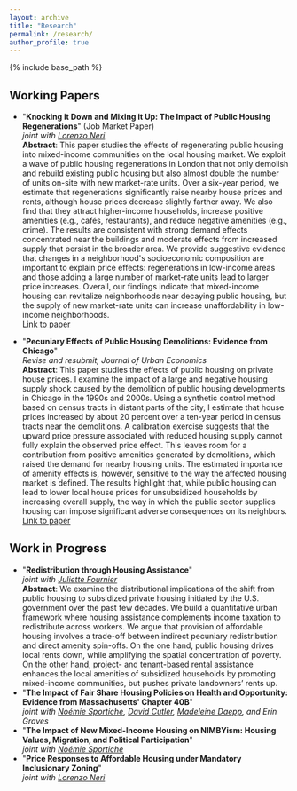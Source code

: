```yaml
---
layout: archive
title: "Research"
permalink: /research/
author_profile: true
---
```


{% include base_path %}

Working Papers
------

* &quot;**Knocking it Down and Mixing it Up: The Impact of Public Housing Regenerations**&quot; (Job Market Paper) <br > *joint with [Lorenzo Neri](https://lneri.weebly.com/)* <br > **Abstract**: This paper studies the effects of regenerating public housing into mixed-income communities on the local housing market. We exploit a wave of public housing regenerations in London that not only demolish and rebuild existing public housing but also almost double the number of units on-site with new market-rate units. Over a six-year period, we estimate that regenerations significantly raise nearby house prices and rents, although house prices decrease slightly farther away. We also find that they attract higher-income households, increase positive amenities (e.g., cafés, restaurants), and reduce negative amenities (e.g., crime). The results are consistent with strong demand effects concentrated near the buildings and moderate effects from increased supply that persist in the broader area. We provide suggestive evidence that changes in a neighborhood's socioeconomic composition are important to explain price effects: regenerations in low-income areas and those adding a large number of market-rate units lead to larger price increases. Overall, our findings indicate that mixed-income housing can revitalize neighborhoods near decaying public housing, but the supply of new market-rate units can increase unaffordability in low-income neighborhoods. <br > [Link to paper](/files/20211105_Blanco_JMP.pdf)

* &quot;**Pecuniary Effects of Public Housing Demolitions: Evidence from Chicago**&quot; <br > *Revise and resubmit, Journal of Urban Economics* <br > **Abstract**: This paper studies the effects of public housing on private house prices. I examine the impact of a large and negative housing supply shock caused by the demolition of public housing developments in Chicago in the 1990s and 2000s. Using a synthetic control method based on census tracts in distant parts of the city, I estimate that house prices increased by about 20 percent over a ten-year period in census tracts near the demolitions. A calibration exercise suggests that the upward price pressure associated with reduced housing supply cannot fully explain the observed price effect. This leaves room for a contribution from positive amenities generated by demolitions, which raised the demand for nearby housing units. The estimated importance of amenity effects is, however, sensitive to the way the affected housing market is defined. The results highlight that, while public housing can lead to lower local house prices for unsubsidized households by increasing overall supply, the way in which the public sector supplies housing can impose significant adverse consequences on its neighbors. <br > [Link to paper](/files/20210628_Paper_Demolitions.pdf) 


Work in Progress
------
* &quot;**Redistribution through Housing Assistance**&quot; <br > *joint with [Juliette Fournier](https://juliettefournier.site/)* <br > **Abstract**: We examine the distributional implications of the shift from public housing to subsidized private housing initiated by the U.S. government over the past few decades. We build a quantitative urban framework where housing assistance complements income taxation to redistribute across workers. We argue that provision of affordable housing involves a trade-off between indirect pecuniary redistribution and direct amenity spin-offs. On the one hand, public housing drives local rents down, while amplifying the spatial concentration of poverty. On the other hand, project- and tenant-based rental assistance enhances the local amenities of subsidized households by promoting mixed-income communities, but pushes private landowners’ rents up.
* &quot;**The Impact of Fair Share Housing Policies on Health and Opportunity: Evidence from Massachusetts' Chapter 40B**&quot; <br > *joint with [Noémie Sportiche](https://noemiesportiche.netlify.app/), [David Cutler](https://scholar.harvard.edu/cutler/home), [Madeleine Daepp](http://www.madeleinedaepp.com/), and Erin Graves*
* &quot;**The Impact of New Mixed-Income Housing on NIMBYism: Housing Values, Migration, and Political Participation**&quot; <br > *joint with [Noémie Sportiche](https://noemiesportiche.netlify.app/)*
* &quot;**Price Responses to Affordable Housing under Mandatory Inclusionary Zoning**&quot; <br > *joint with [Lorenzo Neri](https://lneri.weebly.com/)*
